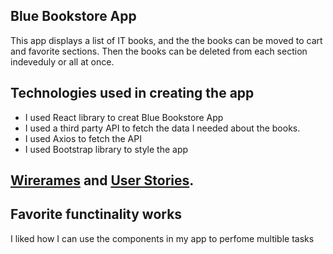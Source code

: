 <h2>Blue Bookstore App</h1>
<p>
This app displays a list of IT books, and the the books can be moved to cart and favorite sections. Then the books can be deleted from each section indeveduly or all at once.</p>

<h2>Technologies used in creating the app</h2>
<ul>
<li>I used React library to creat Blue Bookstore App</li>
<li>I used a third party API to fetch the data I needed about the books.</li>
<li>I used Axios to fetch the API</li>
<li>I used Bootstrap library to style the app</li>
</ul>

<h2><a href="./src/images" alt="image">Wirerames</a> and <a href="./src/UserStories.text" alt="text"> User Stories</a>.</h2>

<h2>Favorite functinality works</h2>
<p>
I liked how I can use the components in my app to perfome multible tasks</p> 
